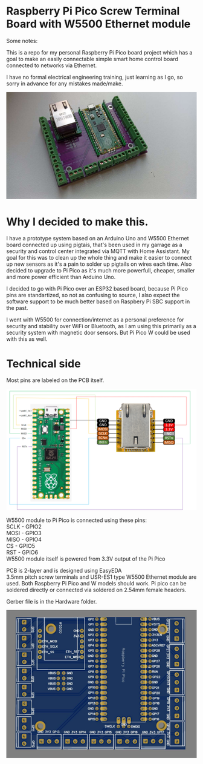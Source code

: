 # Raspberry Pi Pico Screw Terminal Board with W5500 Ethernet module
Some notes:

This is a repo for my personal Raspberry Pi Pico board project which has a goal to make an easily connectable simple smart home control board connected to networks via Ethernet.

I have no formal electrical engineering training, just learning as I go, so sorry in advance for any mistakes made/make.

![soldered-pi-pico-w5500-ethernet-board-with-screw-therminals](https://github.com/wangeris/Pi-Pico-Screw-Terminal-Board-with-W5500-Ethernet-module/blob/main/Images/real1.JPG?raw=true)

# Why I decided to make this.

I have a prototype system based on an Arduino Uno and W5500 Ethernet board connected up using pigtais, that's been used in my garrage as a security and control center integrated via MQTT with Home Assistant. My goal for this was to clean up the whole thing and make it easier to connect up new sensors as it's a pain to solder up pigtails on wires each time. Also decided to upgrade to Pi Pico as it's much more powerfull, cheaper, smaller and more power efficient than Arduino Uno.

I decided to go with Pi Pico over an ESP32 based board, because Pi Pico pins are standartized, so not as confusing to source, I also expect the software support to be much better based on Raspbery Pi SBC support in the past.

I went with W5500 for connection/internet as a personal preference for security and stability over WiFi or Bluetooth, as I am using this primarily as a security system with magnetic door sensors. But Pi Pico W could be used with this as well.

# Technical side
Most pins are labeled on the PCB itself.

![pi-pico-w5500-connection](https://github.com/wangeris/Pi-Pico-Screw-Terminal-Board-with-W5500-Ethernet-module/blob/main/Images/raspberry_w5500.PNG?raw=true)

W5500 module to Pi Pico is connected using these pins:<br>
SCLK - GPIO2<br>
MOSI - GPIO3<br>
MISO - GPIO4<br>
CS   - GPIO5<br>
RST  - GPIO6<br>
W5500 module itself is powered from 3.3V output of the Pi Pico

PCB is 2-layer and is designed using EasyEDA<br>
3.5mm pitch screw terminals and USR-ES1 type W5500 Ethernet module are used. Both Raspberry Pi Pico and W models should work. Pi pico can be soldered directly or connected via soldered on 2.54mm female headers.

Gerber file is in the Hardware folder.

![pi-pico-w5500-screw-pcb-gerber-design](https://github.com/wangeris/Pi-Pico-Screw-Terminal-Board-with-W5500-Ethernet-module/blob/main/Images/pcb.JPG?raw=true)
